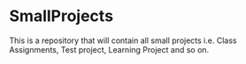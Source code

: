 # SmallProjects
This is a repository that will contain all small projects i.e. Class Assignments, Test project, Learning Project and so on.
